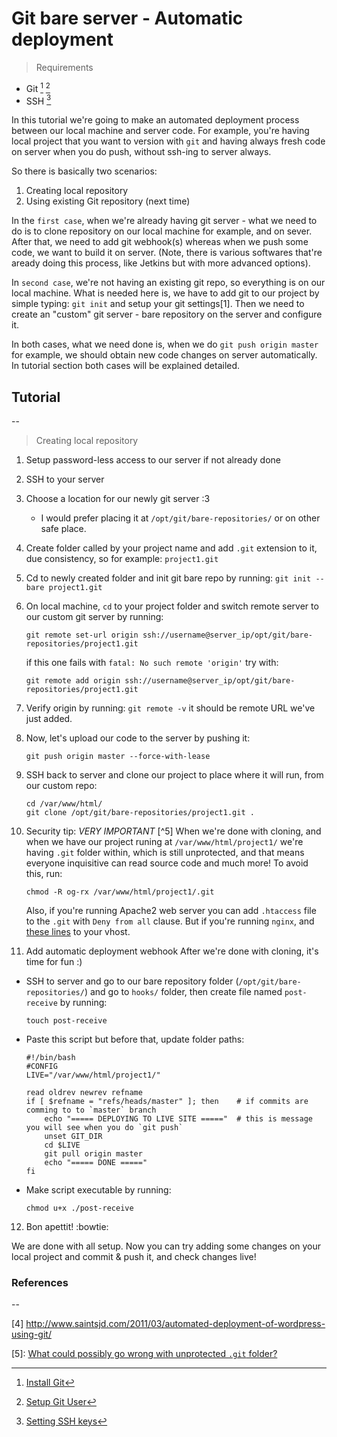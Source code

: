 # Git bare server - Automatic deployment 


> Requirements

* Git [^1] [^2]
* SSH [^3]

In this tutorial we're going to make an automated deployment process between our local machine and server code. For example, you're having local project that you want to version with `git` and having always fresh code on server when you do push, without ssh-ing to server always. 

So there is basically two scenarios:
1. Creating local repository 
2. Using existing Git repository (next time)


In the `first case`, when we're already having git server - what we need to do is to clone repository on our local machine for example, and on sever. After that, we need to add git webhook(s) whereas when we push some code, we want to build it on server. (Note, there is various softwares that're aready doing this process, like Jetkins but with more advanced options). 

In `second case`, we're not having an existing git repo, so everything is on our local machine. What is needed here is, we have to add git to our project by simple typing: `git init` and setup your git settings[1]. Then we need to create an "custom" git server - bare repository on the server and configure it. 

In both cases, what we need done is, when we do `git push origin master` for example, we should obtain new code changes on server automatically. In tutorial section both cases will be explained detailed. 


## Tutorial
--

> Creating local repository

1. Setup password-less access to our server if not already done 
2. SSH to your server 
3. Choose a location for our newly git server :3
    - I would prefer placing it at `/opt/git/bare-repositories/` or on other safe place. 
4. Create folder called by your project name and add `.git` extension to it, due consistency, so for example: `project1.git`
5. Cd to newly created folder and init git bare repo by running: `git init --bare project1.git`
6. On local machine, `cd` to your project folder and switch remote server to our custom git server by running: 
    ```
    git remote set-url origin ssh://username@server_ip/opt/git/bare-repositories/project1.git
    ```
    if this one fails with `fatal: No such remote 'origin'` try with: 
    ```
    git remote add origin ssh://username@server_ip/opt/git/bare-repositories/project1.git
    ```

7. Verify origin by running: `git remote -v` it should be remote URL we've just added. 
8. Now, let's upload our code to the server by pushing it: 
    ```
    git push origin master --force-with-lease
    ``` 
9. SSH back to server and clone our project to place where it will run, from our custom repo: 
    ```
    cd /var/www/html/
    git clone /opt/git/bare-repositories/project1.git .
    ```

10. Security tip: _VERY IMPORTANT_ [^5]
When we're done with cloning, and when we have our project runing at `/var/www/html/project1/` we're having `.git` folder within, which is still unprotected, and that means everyone inquisitive can read source code and much more! To avoid this, run: 
    ```
    chmod -R og-rx /var/www/html/project1/.git
    ```

    Also, if you're running Apache2 web server you can add `.htaccess` file to the `.git` with `Deny from all` clause. But if you're running `nginx`, and [these lines]( https://gist.github.com/jaxbot/5748513)  to your vhost.
   

11. Add automatic deployment webhook
After we're done with cloning, it's time for fun :) 
- SSH to server and go to our bare repository folder (`/opt/git/bare-repositories/`) and go to `hooks/` folder, then create file named `post-receive` by running: 
    ```
    touch post-receive
    ``` 
- Paste this script but before that, update folder paths:

    ```
    #!/bin/bash
    #CONFIG
    LIVE="/var/www/html/project1/"
    
    read oldrev newrev refname
    if [ $refname = "refs/heads/master" ]; then    # if commits are comming to to `master` branch
        echo "===== DEPLOYING TO LIVE SITE ====="  # this is message you will see when you do `git push`
        unset GIT_DIR
        cd $LIVE
        git pull origin master
        echo "===== DONE ====="
    fi
    ```

- Make script executable by running: 
    ```
    chmod u+x ./post-receive
    ```

12. Bon apettit! :bowtie:

We are done with all setup. Now you can try adding some changes on your local project and commit & push it, and check changes live! 



### References
--

[^1]: [Install Git](https://www.liquidweb.com/kb/install-git-ubuntu-16-04-lts/)

[^2]: [Setup Git User](https://git-scm.com/book/en/v2/Getting-Started-First-Time-Git-Setup)

[^3]: [Setting SSH keys](http://www.saintsjd.com/2011/01/setting-up-ssh-public-keys/)

[4] http://www.saintsjd.com/2011/03/automated-deployment-of-wordpress-using-git/

[5]: [What could possibly go wrong with unprotected `.git` folder?](https://en.internetwache.org/dont-publicly-expose-git-or-how-we-downloaded-your-websites-sourcecode-an-analysis-of-alexas-1m-28-07-2015/)